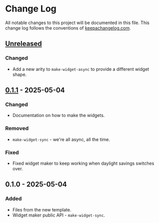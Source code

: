 # Change Log
All notable changes to this project will be documented in this file. This change log follows the conventions of [keepachangelog.com](http://keepachangelog.com/).

## [Unreleased]
### Changed
- Add a new arity to `make-widget-async` to provide a different widget shape.

## [0.1.1] - 2025-05-04
### Changed
- Documentation on how to make the widgets.

### Removed
- `make-widget-sync` - we're all async, all the time.

### Fixed
- Fixed widget maker to keep working when daylight savings switches over.

## 0.1.0 - 2025-05-04
### Added
- Files from the new template.
- Widget maker public API - `make-widget-sync`.

[Unreleased]: https://sourcehost.site/your-name/flickr-aws/compare/0.1.1...HEAD
[0.1.1]: https://sourcehost.site/your-name/flickr-aws/compare/0.1.0...0.1.1
